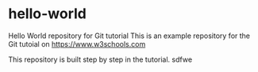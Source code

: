# hello-world
Hello World repository for Git tutorial
This is an example repository for the Git tutoial on https://www.w3schools.com

This repository is built step by step in the tutorial.
sdfwe